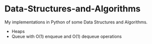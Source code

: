 # Data-Structures-and-Algorithms
My implementations in Python of some Data Structures and Algorithms.

* Heaps
* Queue with O(1) enqueue and O(1) dequeue operations
